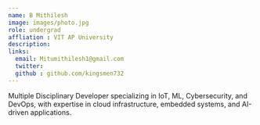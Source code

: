 ```yaml
---
name: B Mithilesh
image: images/photo.jpg
role: undergrad
affliation : VIT AP University
description: 
links:
  email: Mitumithilesh1@gmail.com
  twitter: 
  github : github.com/kingsmen732
---
```


Multiple Disciplinary Developer specializing in IoT, ML, Cybersecurity, and DevOps, with expertise in cloud infrastructure, embedded systems, and AI-driven applications.

